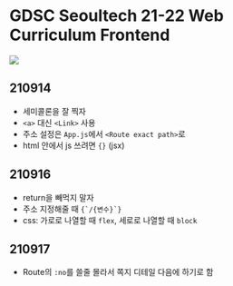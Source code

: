 # GDSC Seoultech 21-22 Web Curriculum Frontend

<img src="https://img.shields.io/badge/React-61DAFB?style=for-the-badge&logo=React&logoColor=white">  

## 210914

- 세미콜론을 잘 찍자
- `<a>` 대신 `<Link>` 사용
- 주소 설정은 `App.js`에서 `<Route exact path>`로
- html 안에서 js 쓰려면 `{}` (jsx)

## 210916

- return을 빼먹지 말자
- 주소 지정해줄 때 ``{`/{변수}`}``
- css: 가로로 나열할 때 `flex`, 세로로 나열할 때 `block`

## 210917
- Route의 `:no`를 쓸줄 몰라서 쪽지 디테일 다음에 하기로 함
